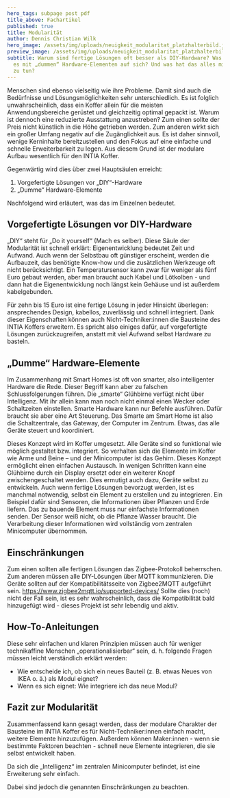 ```yaml
---
hero_tags: subpage post pdf
title_above: Fachartikel
published: true
title: Modularität
author: Dennis Christian Wilk
hero_image: /assets/img/uploads/neuigkeit_modularitat_platzhalterbild.jpg
preview_image: /assets/img/uploads/neuigkeit_modularitat_platzhalterbild.jpg
subtitle: Warum sind fertige Lösungen oft besser als DIY-Hardware? Was hat
  es mit „dummen“ Hardware-Elementen auf sich? Und was hat das alles mit Modularität 
  zu tun?
---
```


<!--StartFragment-->

Menschen sind ebenso vielseitig wie ihre Probleme. Damit sind auch die Bedürfnisse und Lösungsmöglichkeiten sehr unterschiedlich. Es ist folglich unwahrscheinlich, dass ein Koffer allein für die meisten Anwendungsbereiche gerüstet und gleichzeitig optimal gepackt ist. Warum ist dennoch eine reduzierte Ausstattung anzustreben? Zum einen sollte der Preis nicht künstlich in die Höhe getrieben werden. Zum anderen wirkt sich ein großer Umfang negativ auf die Zugänglichkeit aus. Es ist daher sinnvoll, wenige Kerninhalte bereitzustellen und den Fokus auf eine einfache und schnelle Erweiterbarkeit zu legen. Aus diesem Grund ist der modulare Aufbau wesentlich für den INTIA Koffer.

Gegenwärtig wird dies über zwei Hauptsäulen erreicht:

1. Vorgefertigte Lösungen vor „DIY“-Hardware
2. „Dumme“ Hardware-Elemente

Nachfolgend wird erläutert, was das im Einzelnen bedeutet.

## Vorgefertigte Lösungen vor DIY-Hardware

„DIY“ steht für „Do it yourself“ (Mach es selber). Diese Säule der Modularität ist schnell erklärt: Eigenentwicklung bedeutet Zeit und Aufwand. Auch wenn der Selbstbau oft günstiger erscheint, werden die Aufbauzeit, das benötigte Know-how und die zusätzlichen Werkzeuge oft nicht berücksichtigt. Ein Temperatursensor kann zwar für weniger als fünf Euro gebaut werden, aber man braucht auch Kabel und Lötkolben - und dann hat die Eigenentwicklung noch längst kein Gehäuse und ist außerdem kabelgebunden.

Für zehn bis 15 Euro ist eine fertige Lösung in jeder Hinsicht überlegen: ansprechendes Design, kabellos, zuverlässig und schnell integriert. Dank dieser Eigenschaften können auch Nicht-Techniker:innen die Bausteine des INTIA Koffers erweitern. Es spricht also einiges dafür, auf vorgefertigte Lösungen zurückzugreifen, anstatt mit viel Aufwand selbst Hardware zu basteln.


## „Dumme“ Hardware-Elemente

Im Zusammenhang mit Smart Homes ist oft von smarter, also intelligenter Hardware die Rede. Dieser Begriff kann aber zu falschen Schlussfolgerungen führen. Die „smarte“ Glühbirne verfügt nicht über Intelligenz. Mit ihr allein kann man noch nicht einmal einen Wecker oder Schaltzeiten einstellen. Smarte Hardware kann nur Befehle ausführen. Dafür braucht sie aber eine Art Steuerung. Das Smarte am Smart Home ist also die Schaltzentrale, das Gateway, der Computer im Zentrum. Etwas, das alle Geräte steuert und koordiniert.

Dieses Konzept wird im Koffer umgesetzt. Alle Geräte sind so funktional wie möglich gestaltet bzw. integriert. So verhalten sich die Elemente im Koffer wie Arme und Beine – und der Minicomputer ist das Gehirn. Dieses Konzept ermöglicht einen einfachen Austausch. In wenigen Schritten kann eine Glühbirne durch ein Display ersetzt oder ein weiterer Knopf zwischengeschaltet werden. Dies ermutigt auch dazu, Geräte selbst zu entwickeln. Auch wenn fertige Lösungen bevorzugt werden, ist es manchmal notwendig, selbst ein Element zu erstellen und zu integrieren. Ein Beispiel dafür sind Sensoren, die Informationen über Pflanzen und Erde liefern. Das zu bauende Element muss nur einfachste Informationen senden. Der Sensor weiß nicht, ob die Pflanze Wasser braucht. Die Verarbeitung dieser Informationen wird vollständig vom zentralen Minicomputer übernommen.

## Einschränkungen

Zum einen sollten alle fertigen Lösungen das Zigbee-Protokoll beherrschen. Zum anderen müssen alle DIY-Lösungen über MQTT kommunizieren. Die Geräte sollten auf der Kompatibilitätsseite von Zigbee2MQTT aufgeführt sein. <https://www.zigbee2mqtt.io/supported-devices/> Sollte dies (noch) nicht der Fall sein, ist es sehr wahrscheinlich, dass die Kompatibilität bald hinzugefügt wird - dieses Projekt ist sehr lebendig und aktiv. 

## How-To-Anleitungen

Diese sehr einfachen und klaren Prinzipien müssen auch für weniger technikaffine Menschen „operationalisierbar“ sein, d. h. folgende Fragen müssen leicht verständlich erklärt werden:

- Wie entscheide ich, ob sich ein neues Bauteil (z. B. etwas Neues von IKEA o. ä.) als Modul eignet?
- Wenn es sich eignet: Wie integriere ich das neue Modul?


## Fazit zur Modularität

Zusammenfassend kann gesagt werden, dass der modulare Charakter der Bausteine im INTIA Koffer es für Nicht-Techniker:innen einfach macht, weitere Elemente hinzuzufügen. Außerdem können Maker:innen - wenn sie bestimmte Faktoren beachten - schnell neue Elemente integrieren, die sie selbst entwickelt haben.

Da sich die „Intelligenz“ im zentralen Minicomputer befindet, ist eine Erweiterung sehr einfach.

Dabei sind jedoch die genannten Einschränkungen zu beachten.


<!--EndFragment-->
